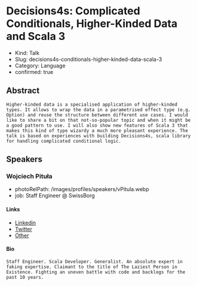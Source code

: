 # Decisions4s: Complicated Conditionals, Higher-Kinded Data and Scala 3 

- Kind: Talk
- Slug: decisions4s-conditionals-higher-kinded-data-scala-3
- Category: Language
- confirmed: true

## Abstract

```
Higher-kinded data is a specialised application of higher-kinded types. It allows to wrap the data in a parametrised effect type (e.g. Option) and reuse the structure between different use cases. I would like to share a bit on that not-so-popular topic and when it might be a good pattern to use. I will also show new features of Scala 3 that makes this kind of type wizardy a much more pleasant experience. The talk is based on experiences with building Decisions4s, scala library for handling complicated conditional logic.
```

## Speakers

### Wojciech Pituła

- photoRelPath: /images/profiles/speakers/vPitula.webp
- job: Staff Engineer @ SwissBorg

#### Links

- [Linkedin](https://www.linkedin.com/in/krever)
- [Twitter](https://x.com/Krever01)
- [Other](https://w.pitula.me)

#### Bio

```
Staff Engineer. Scala Developer. Generalist. An absolute expert in faking expertise. Claimant to the title of The Laziest Person in Existence. Fighting an uneven battle with code and backlogs for the past 10 years.
```
